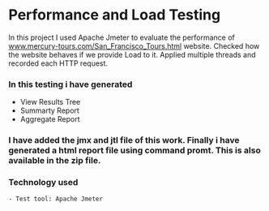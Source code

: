 # Performance and Load Testing
In this project I used Apache Jmeter to evaluate the performance of www.mercury-tours.com/San_Francisco_Tours.html website. Checked how the website behaves if we provide Load to it. Applied multiple threads and recorded each HTTP request. 

### In this testing i have generated 
- View Results Tree
- Summarty Report
- Aggregate Report
### I have added the jmx and jtl file of this work. Finally i have generated a html report file using command promt. This is also available in the zip file.

### Technology used
    - Test tool: Apache Jmeter
